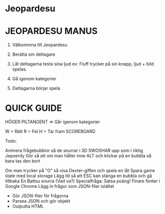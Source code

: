 Jeopardesu
==========

JEOPARDESU MANUS
==========

1. Välkommna till Jeopardesu

2. Berätta om deltagare

3. Låt deltagarna testa sina ljud ex:
Fluff trycker på sin knapp, ljud + bild spelas.

4. Gå igenom kategorier

5. Deltagarna börjar spela

QUICK GUIDE
==========

HÖGER PILTANGENT => Går igenom kategorier

W = Rätt
R = Fel
H = Tar fram SCOREBOARD


Todo:

Animera frågebubblor så de snurrar i 3D SWOSHAR upp som i riktig Jepoerdy
Gör så att om man håller inne ALT och klickar på en bubbla så bara tas den bort



Om man trycker på "O" så visa Dexter-giffen och spela en låt
Spara game state med local storage
Lägg till så att ESC kan stänga en bubbla och gå tillbaka
En Battsu snurra (Vad va?)
Specialfråga: Satsa poäng!
Finare fonter i Google Chrome
Lägg in frågor som JSON-filer istället
- Gör JSON-filer för frågorna
- Parsea JSON och gör objekt
- Outputta HTML